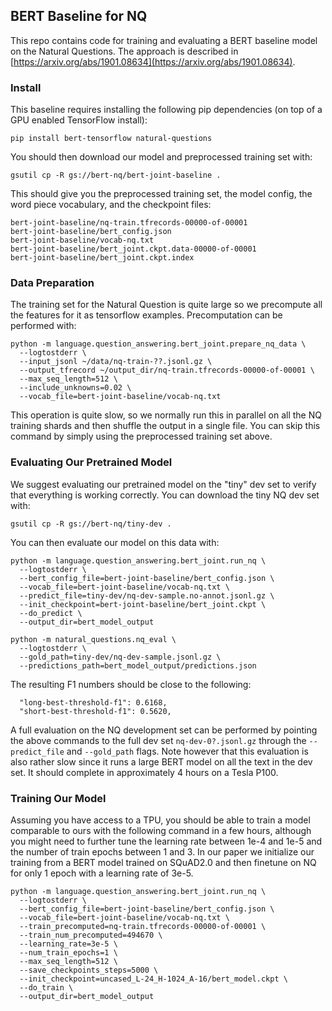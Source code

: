## BERT Baseline for NQ

This repo contains code for training and evaluating a BERT baseline model on
the Natural Questions. The approach is described in
[https://arxiv.org/abs/1901.08634](https://arxiv.org/abs/1901.08634).

### Install

This baseline requires installing the following pip dependencies (on top of
a GPU enabled TensorFlow install):

```
pip install bert-tensorflow natural-questions
```

You should then download our model and preprocessed training set with:

```
gsutil cp -R gs://bert-nq/bert-joint-baseline .
```

This should give you the preprocessed training set, the model config,
the word piece vocabulary, and the checkpoint files:

```
bert-joint-baseline/nq-train.tfrecords-00000-of-00001
bert-joint-baseline/bert_config.json
bert-joint-baseline/vocab-nq.txt
bert-joint-baseline/bert_joint.ckpt.data-00000-of-00001
bert-joint-baseline/bert_joint.ckpt.index
```

### Data Preparation

The training set for the Natural Question is quite large so we precompute all
the features for it as tensorflow examples. Precomputation can be performed
with:

```
python -m language.question_answering.bert_joint.prepare_nq_data \
  --logtostderr \
  --input_jsonl ~/data/nq-train-??.jsonl.gz \
  --output_tfrecord ~/output_dir/nq-train.tfrecords-00000-of-00001 \
  --max_seq_length=512 \
  --include_unknowns=0.02 \
  --vocab_file=bert-joint-baseline/vocab-nq.txt
```

This operation is quite slow, so we normally run this in parallel on all the NQ
training shards and then shuffle the output in a single file. You can skip this
command by simply using the preprocessed training set above.

### Evaluating Our Pretrained Model

We suggest evaluating our pretrained model on the "tiny" dev set to verify that
everything is working correctly. You can download the tiny NQ dev set with:

```
gsutil cp -R gs://bert-nq/tiny-dev .
```

You can then evaluate our model on this data with:

```
python -m language.question_answering.bert_joint.run_nq \
  --logtostderr \
  --bert_config_file=bert-joint-baseline/bert_config.json \
  --vocab_file=bert-joint-baseline/vocab-nq.txt \
  --predict_file=tiny-dev/nq-dev-sample.no-annot.jsonl.gz \
  --init_checkpoint=bert-joint-baseline/bert_joint.ckpt \
  --do_predict \
  --output_dir=bert_model_output

python -m natural_questions.nq_eval \
  --logtostderr \
  --gold_path=tiny-dev/nq-dev-sample.jsonl.gz \
  --predictions_path=bert_model_output/predictions.json
```

The resulting F1 numbers should be close to the following:

```
  "long-best-threshold-f1": 0.6168,
  "short-best-threshold-f1": 0.5620,
```

A full evaluation on the NQ development set can be performed by pointing the
above commands to the full dev set `nq-dev-0?.jsonl.gz` through the
`--predict_file` and `--gold_path` flags. Note however that this evaluation is
also rather slow since it runs a large BERT model on all the text in the dev
set. It should complete in approximately 4 hours on a Tesla P100.

### Training Our Model

Assuming you have access to a TPU, you should be able to train a model
comparable to ours with the following command in a few hours, although you might
need to further tune the learning rate between 1e-4 and 1e-5 and the number of
train epochs between 1 and 3. In our paper we initialize our training from a
BERT model trained on SQuAD2.0 and then finetune on NQ for only 1 epoch with a
learning rate of 3e-5.

```
python -m language.question_answering.bert_joint.run_nq \
  --logtostderr \
  --bert_config_file=bert-joint-baseline/bert_config.json \
  --vocab_file=bert-joint-baseline/vocab-nq.txt \
  --train_precomputed=nq-train.tfrecords-00000-of-00001 \
  --train_num_precomputed=494670 \
  --learning_rate=3e-5 \
  --num_train_epochs=1 \
  --max_seq_length=512 \
  --save_checkpoints_steps=5000 \
  --init_checkpoint=uncased_L-24_H-1024_A-16/bert_model.ckpt \
  --do_train \
  --output_dir=bert_model_output
```
